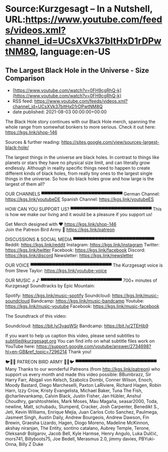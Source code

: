 # Source:Kurzgesagt – In a Nutshell, URL:https://www.youtube.com/feeds/videos.xml?channel_id=UCsXVk37bltHxD1rDPwtNM8Q, language:en-US

## The Largest Black Hole in the Universe - Size Comparison
 - [https://www.youtube.com/watch?v=0FH9cgRhQ-k](https://www.youtube.com/watch?v=0FH9cgRhQ-k)
 - RSS feed: https://www.youtube.com/feeds/videos.xml?channel_id=UCsXVk37bltHxD1rDPwtNM8Q
 - date published: 2021-08-03 00:00:00+00:00

The Black Hole story continues with our Black Hole merch, spanning the whole range from somewhat bonkers to more serious. Check it out here: https://kgs.link/shop-146

Sources & further reading:
https://sites.google.com/view/sources-largest-black-hole/

The largest things in the universe are black holes. In contrast to things like planets or stars they have no physical size limit, and can literally grow endlessly. Although in reality specific things need to happen to create different kinds of black holes, from really tiny ones to the largest single things in the universe. So how do black holes grow and how large is the largest of them all? 

OUR CHANNELS
▀▀▀▀▀▀▀▀▀▀▀▀▀▀▀▀▀▀▀▀▀▀▀▀▀▀
German Channel: https://kgs.link/youtubeDE 
Spanish Channel: https://kgs.link/youtubeES 


HOW CAN YOU SUPPORT US?
▀▀▀▀▀▀▀▀▀▀▀▀▀▀▀▀▀▀▀▀▀▀▀▀▀▀
This is how we make our living and it would be a pleasure if you support us!

Get Merch designed with ❤ https://kgs.link/shop-146  
Join the Patreon Bird Army 🐧  https://kgs.link/patreon  


DISCUSSIONS & SOCIAL MEDIA
▀▀▀▀▀▀▀▀▀▀▀▀▀▀▀▀▀▀▀▀▀▀▀▀▀▀
Reddit:            https://kgs.link/reddit
Instagram:     https://kgs.link/instagram
Twitter:           https://kgs.link/twitter
Facebook:      https://kgs.link/facebook
Discord:          https://kgs.link/discord
Newsletter:    https://kgs.link/newsletter


OUR VOICE
▀▀▀▀▀▀▀▀▀▀▀▀▀▀▀▀▀▀▀▀▀▀▀▀▀▀
The Kurzgesagt voice is from 
Steve Taylor:  https://kgs.link/youtube-voice


OUR MUSIC ♬♪
▀▀▀▀▀▀▀▀▀▀▀▀▀▀▀▀▀▀▀▀▀▀▀▀▀▀
700+ minutes of Kurzgesagt Soundtracks by Epic Mountain:

Spotify:            https://kgs.link/music-spotify
Soundcloud:   https://kgs.link/music-soundcloud
Bandcamp:     https://kgs.link/music-bandcamp
Youtube:          https://kgs.link/music-youtube
Facebook:       https://kgs.link/music-facebook

The Soundtrack of this video:

Soundcloud:   https://bit.ly/3yaqWSr
Bandcamp:     https://bit.ly/2TEHjb9

If you want to help us caption this video, please send subtitles to subtitle@kurzgesagt.org
You can find info on what subtitle files work on YouTube here:
https://support.google.com/youtube/answer/2734698?hl=en-GB&ref_topic=7296214
Thank you!

🐦🐧🐤 PATREON BIRD ARMY 🐤🐧🐦
▀▀▀▀▀▀▀▀▀▀▀▀▀▀▀▀▀▀▀▀▀▀▀▀▀▀
Many Thanks to our wonderful Patreons (from http://kgs.link/patreon) who support us every month and made this video possible:
BBumbrazz, Sir Harry Farr, Abigail von Kelsch, Szabolcs Dombi, Conner Wilson, Enoch, Moody Bastard, Diego Marcheselli, Paxton LaRiviere, Richard Hagen, Robin Harn, Izzy Crow, Kristy Evangelista, Michael Baker, Tuna The Fish, @charlievankamp, Calvin Black, Justin Fisher, Jan Hübler, Anshul Choudhry, garshtoshteles, Mark Moses, Mau Magaña, seasar2000, Toda, newline, Matt, schubadu, Slumperd, Cracker, Josh Carpenter, Benedikt S., Jeti, Kevin Williams, Enrique Mejia, Juan Carlos Coto Sanchez, Paulmega, Jasmeet Singh, Austin Daily, Andrew Bourgeois, Andrew Dawson, Fin Brewin, Graesha Lizardo, Hagen, Diogo Moreno, Madeline McKinnon, akshay niranjan, The Entity, sontino catalano, Aubrey Temple, Terone, Oleksandr Bolgarov, Jacob Bell, Kyle Harmse, Henry Angulo, Luka Dulčić, mors741, Billyboots75, Joe Bedell, Merasmus 2.0, jimmy davies, PBYuki-Onna, Billy Z Duke

